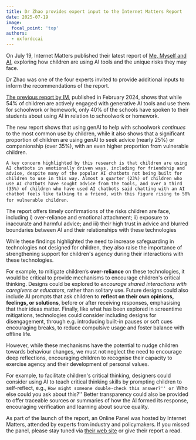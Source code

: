 ```yaml
---
title: Dr Zhao provides expert input to the Internet Matters Report
date: 2025-07-19
image:
  focal_point: 'top'
authors:
  - oxfordccai
---
```



On July 19, Internet Matters published their latest report of [Me, Myself and AI](https://www.internetmatters.org/hub/research/me-myself-and-ai-chatbot-research/), exploring how children are using AI tools and the unique risks they may face.

Dr Zhao was one of the four experts invited to provide additional inputs to inform the recommendations of the report.

[The previous report by IM](https://www.internetmatters.org/hub/research/generative-ai-in-education-report/), published in February 2024, shows that while 54% of children are actively engaged with generative AI tools and use them for schoolwork or homework, only 40% of the schools have spoken to their students about using AI in relation to schoolwork or homework.

The new report shows that using genAI to help with schoolwork *continues* to the most common use by children, while it also shows that a significant proportion of children are using genAI to seek advice (nearly 25%) or companionship (over 35%), with an even higher proportion from vulnerable children.

`A key concern highlighted by this research is that children are using AI chatbots in emotionally driven ways, including for friendship and advice, despite many of the popular AI chatbots not being built for children to use in this way. Almost a quarter (23%) of children who use AI chatbots have sought advice from the tools, and over a third (35%) of children who have used AI chatbots said chatting with an AI chatbot feels like talking to a friend, with this figure rising to 50% for vulnerable children`.


The report offers timely confirmations of the risks children are face, including i) over-reliance and emotional attachment; ii) exposure to inaccurate and harmful advice; and iii) their high trust in advice and blurred boundaries between AI and their relationships with these technologies


While these findings highlighted the need to increase safeguarding in technologies not designed for children, they also raise the importance of strengthening support for children's agency during their interactions with these technologies.

For example, to mitigate children’s **over-reliance** on these technologies, it would be critical to provide mechanisms to encourage children's critical thinking. Designs could be explored to *encourage shared interactions with caregivers or educators*, rather than solitary use. Future designs could also include AI prompts that ask children to **reflect on their own opinions, feelings, or solutions**, before or after receiving responses, emphasising that their ideas matter. Finally, like what has been explored in screentime mitigations, technologies could consider including designs for disengagement, through e.g. introducing built-in pauses or soft cues encouraging breaks, to reduce compulsive usage and foster balance with offline life.


However, while these mechanisms have the potential to nudge children towards behaviour changes, we must not neglect the need to encourage deep reflections, encouraging children to recognise their capacity to exercise agency and their development of personal values.

For example, to facilitate children's critical thinking, designers could consider using AI to teach critical thinking skills by prompting children to self-reflect, e.g., ``How might someone double-check this answer?'' or ``Who else could you ask about this?'' Better transparency could also be provided to offer traceable sources or summaries of how the AI formed its response, encouraging verification and learning about source quality.

As part of the launch of the report, an Online Panel was hosted by Internet Matters, attended by experts from industry and policymakers. If you missed the panel, please stay tuned via [their web site](https://www.internetmatters.org/hub/research/me-myself-and-ai-chatbot-research/) or give their report a read.
